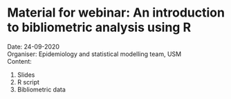 # Material for webinar: An introduction to bibliometric analysis using R
Date: 24-09-2020  
Organiser: Epidemiology and statistical modelling team, USM  
Content:
1. Slides
2. R script
3. Bibliometric data
